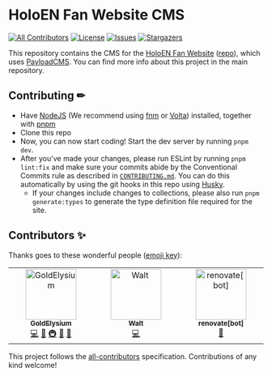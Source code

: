 # HoloEN Fan Website CMS
[![All Contributors](https://img.shields.io/github/all-contributors/HoloENFans/hef-website-cms?style=flat-square)](#contributors-)
[![License](https://img.shields.io/github/license/HoloENFans/hef-website-cms?style=flat-square)](https://github.com/HoloENFans/hef-website-cms/blob/master/LICENSE)
[![Issues](https://img.shields.io/github/issues/HoloENFans/hef-website-cms?style=flat-square)](https://github.com/HoloENFans/hef-website-cms/issues)
[![Stargazers](https://img.shields.io/github/stars/HoloENFans/hef-website-cms?style=flat-square)](https://github.com/HoloENFans/hef-website-cms/stargazers)

This repository contains the CMS for the [HoloEN Fan Website](https://holoen.fans) ([repo](https://github.com/GoldElysium/hef-website)), which uses [PayloadCMS](https://payloadcms.com). You can find more info about this project in the main repository.

## Contributing ✏
* Have [NodeJS](https://nodejs.org/en/download) (We recommend using [fnm](https://github.com/Schniz/fnm) or [Volta](https://volta.sh/)) installed, together with [pnpm](https://pnpm.io)
* Clone this repo
* Now, you can now start coding! Start the dev server by running `pnpm dev`.
* After you've made your changes, please run ESLint by running `pnpm lint:fix` and make sure your commits abide by the Conventional Commits rule as described in [`CONTRIBUTING.md`](https://github.com/GoldElysium/hefs-website/blob/master/CONTRIBUTING.md). You can do this automatically by using the git hooks in this repo using [Husky](https://github.com/typicode/husky).
	* If your changes include changes to collections, please also run `pnpm generate:types` to generate the type definition file required for the site.

## Contributors ✨

Thanks goes to these wonderful people ([emoji key](https://allcontributors.org/docs/en/emoji-key)):

<!-- ALL-CONTRIBUTORS-LIST:START - Do not remove or modify this section -->
<!-- prettier-ignore-start -->
<!-- markdownlint-disable -->
<table>
  <tbody>
    <tr>
      <td align="center" valign="top" width="14.28%"><a href="https://github.com/GoldElysium"><img src="https://avatars.githubusercontent.com/u/48455312?v=4?s=100" width="100px;" alt="GoldElysium"/><br /><sub><b>GoldElysium</b></sub></a><br /><a href="https://github.com/HoloENFans/hef-website-cms/commits?author=GoldElysium" title="Code">💻</a> <a href="https://github.com/HoloENFans/hef-website-cms/commits?author=GoldElysium" title="Documentation">📖</a> <a href="#infra-GoldElysium" title="Infrastructure (Hosting, Build-Tools, etc)">🚇</a> <a href="#maintenance-GoldElysium" title="Maintenance">🚧</a> <a href="https://github.com/HoloENFans/hef-website-cms/pulls?q=is%3Apr+reviewed-by%3AGoldElysium" title="Reviewed Pull Requests">👀</a></td>
      <td align="center" valign="top" width="14.28%"><a href="https://github.com/Walt280"><img src="https://avatars.githubusercontent.com/u/32001362?v=4?s=100" width="100px;" alt="Walt"/><br /><sub><b>Walt</b></sub></a><br /><a href="https://github.com/HoloENFans/hef-website-cms/commits?author=Walt280" title="Code">💻</a></td>
      <td align="center" valign="top" width="14.28%"><a href="https://github.com/apps/renovate"><img src="https://avatars.githubusercontent.com/in/2740?v=4?s=100" width="100px;" alt="renovate[bot]"/><br /><sub><b>renovate[bot]</b></sub></a><br /><a href="#tool-renovate[bot]" title="Tools">🔧</a></td>
    </tr>
  </tbody>
</table>

<!-- markdownlint-restore -->
<!-- prettier-ignore-end -->

<!-- ALL-CONTRIBUTORS-LIST:END -->

This project follows the [all-contributors](https://github.com/all-contributors/all-contributors) specification. Contributions of any kind welcome!

